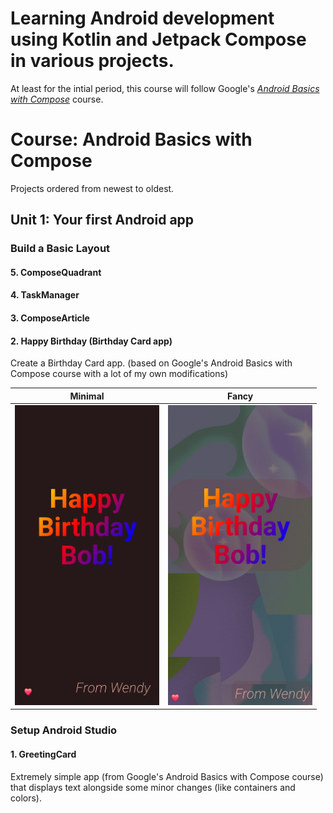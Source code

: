 # Learning Android development using Kotlin and Jetpack Compose in various projects.
 At least for the intial period, this course will follow Google's *[Android Basics with Compose](https://developer.android.com/courses/android-basics-compose/course)* course.


# Course: Android Basics with Compose
Projects ordered from newest to oldest.

## Unit 1: Your first Android app

### Build a Basic Layout
#### 5. ComposeQuadrant
#### 4. TaskManager
#### 3. ComposeArticle
#### 2. Happy Birthday (Birthday Card app)

Create a Birthday Card app. (based on Google's Android Basics with Compose course with a lot of my own modifications)

| Minimal | Fancy |
|:---:|:---:|
| <img src="https://github.com/Nomi/Learning-Android-Development-with-Kotlin-and-Jetpack-Compose/blob/main/.screenshots_AppPreviews/.screenshots.Course--Android-Basic-with-Compose/2-HappyBirthday/HappyBirthdayPlain_DarkMode.jpg" height="480"> | <img src="https://github.com/Nomi/Learning-Android-Development-with-Kotlin-and-Jetpack-Compose/blob/main/.screenshots_AppPreviews/.screenshots.Course--Android-Basic-with-Compose/2-HappyBirthday/HappyBirthdayImage_DarkMode.jpg" height="480"> |

### Setup Android Studio
#### 1. GreetingCard

Extremely simple app (from Google's Android Basics with Compose course) that displays text alongside some minor changes (like containers and colors). 
